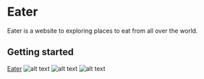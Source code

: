 # Eater
Eater is a website to exploring places to eat from all over the world.
## Getting started
[Eater](https://frozen-hollows-32752.herokuapp.com/)
![alt text](https://res.cloudinary.com/papatki/image/upload/v1527514560/eater-land.png)
![alt text](https://res.cloudinary.com/papatki/image/upload/v1530605831/Capture.jpg)
![alt text](https://res.cloudinary.com/papatki/image/upload/q_100/v1530605830/Capture2.jpg)
